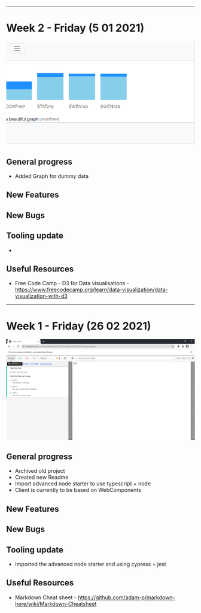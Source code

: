 ***
# Week 2 - Friday (5 01 2021)
![First Cypress Test](docs/build_blog/week2-screenshot-01.png)
## General progress
+ Added Graph for dummy data

## New Features

## New Bugs

## Tooling update
+ 
## Useful Resources
+ Free Code Camp - D3 for Data visualisations - https://www.freecodecamp.org/learn/data-visualization/data-visualization-with-d3

***
# Week 1 - Friday (26 02 2021)
![First Cypress Test](docs/build_blog/week1-tests-01.png)
## General progress
+ Archived old project
+ Created new Readme 
+ Import advanced node starter to use typescript + node
+ Client is currently to be based on WebComponents
## New Features

## New Bugs

## Tooling update
+ Imported the advanced node starter and using cypress + jest  
## Useful Resources
+ Markdown Cheat sheet - https://github.com/adam-p/markdown-here/wiki/Markdown-Cheatsheet
